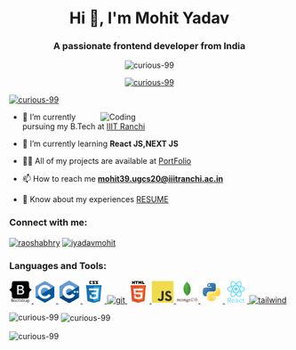 <h1 align="center">Hi 👋, I'm Mohit Yadav</h1>
<h3 align="center">A passionate frontend developer from India</h3>


<p align="center"> <img src="https://komarev.com/ghpvc/?username=curious-99&label=Profile%20views&color=0e75b6&style=flat" alt="curious-99" /> </p>

<p align="center"> <a href="https://github.com/ryo-ma/github-profile-trophy"><img src="https://github-profile-trophy.vercel.app/?username=curious-99&theme=onedark" alt="curious-99" /></a> </p>

<p align="left"> <a href="https://twitter.com/RaoShabHry?t=tJHPDiGIamyyqcby-53M3w&s=08" target="blank"><img src="https://img.shields.io/twitter/follow/RaoShabHry?logo=twitter&style=for-the-badge" alt="curious-99" /></a> </p>

<img align="right" alt="Coding" width="340" src="https://cdn.dribbble.com/users/1162077/screenshots/3848914/programmer.gif">


- 🔭 I’m currently pursuing my B.Tech at [IIIT Ranchi](https://iiitranchi.ac.in)

- 🌱 I’m currently learning **React JS,NEXT JS**

- 👨‍💻 All of my projects are available at [PortFolio](https://mysterio-portfolio.netlify.app)

- 📫 How to reach me **mohit39.ugcs20@iiitranchi.ac.in**

- 📄 Know about my experiences [RESUME](https://docs.google.com/document/d/1EjkzuTt7tFUczQliuCIog6tDQvRDLTItB2l-ZMcKyPI/edit?usp=sharing)

<h3 align="left">Connect with me:</h3>
<p align="left">
<a href="https://twitter.com/raoshabhry" target="blank"><img align="center" src="https://raw.githubusercontent.com/rahuldkjain/github-profile-readme-generator/master/src/images/icons/Social/twitter.svg" alt="raoshabhry" height="30" width="40" /></a>
<a href="https://instagram.com/iyadavmohit" target="blank"><img align="center" src="https://raw.githubusercontent.com/rahuldkjain/github-profile-readme-generator/master/src/images/icons/Social/instagram.svg" alt="iyadavmohit" height="30" width="40" /></a>
</p>

<h3 align="left">Languages and Tools:</h3>
<p align="left"> <a href="https://getbootstrap.com" target="_blank" rel="noreferrer"> <img src="https://raw.githubusercontent.com/devicons/devicon/master/icons/bootstrap/bootstrap-plain-wordmark.svg" alt="bootstrap" width="40" height="40"/> </a> <a href="https://www.cprogramming.com/" target="_blank" rel="noreferrer"> <img src="https://raw.githubusercontent.com/devicons/devicon/master/icons/c/c-original.svg" alt="c" width="40" height="40"/> </a> <a href="https://www.w3schools.com/cpp/" target="_blank" rel="noreferrer"> <img src="https://raw.githubusercontent.com/devicons/devicon/master/icons/cplusplus/cplusplus-original.svg" alt="cplusplus" width="40" height="40"/> </a> <a href="https://www.w3schools.com/css/" target="_blank" rel="noreferrer"> <img src="https://raw.githubusercontent.com/devicons/devicon/master/icons/css3/css3-original-wordmark.svg" alt="css3" width="40" height="40"/> </a> <a href="https://git-scm.com/" target="_blank" rel="noreferrer"> <img src="https://www.vectorlogo.zone/logos/git-scm/git-scm-icon.svg" alt="git" width="40" height="40"/> </a> <a href="https://www.w3.org/html/" target="_blank" rel="noreferrer"> <img src="https://raw.githubusercontent.com/devicons/devicon/master/icons/html5/html5-original-wordmark.svg" alt="html5" width="40" height="40"/> </a> <a href="https://developer.mozilla.org/en-US/docs/Web/JavaScript" target="_blank" rel="noreferrer"> <img src="https://raw.githubusercontent.com/devicons/devicon/master/icons/javascript/javascript-original.svg" alt="javascript" width="40" height="40"/> </a> <a href="https://www.mongodb.com/" target="_blank" rel="noreferrer"> <img src="https://raw.githubusercontent.com/devicons/devicon/master/icons/mongodb/mongodb-original-wordmark.svg" alt="mongodb" width="40" height="40"/> </a> <a href="https://www.python.org" target="_blank" rel="noreferrer"> <img src="https://raw.githubusercontent.com/devicons/devicon/master/icons/python/python-original.svg" alt="python" width="40" height="40"/> </a> <a href="https://reactjs.org/" target="_blank" rel="noreferrer"> <img src="https://raw.githubusercontent.com/devicons/devicon/master/icons/react/react-original-wordmark.svg" alt="react" width="40" height="40"/> </a> <a href="https://tailwindcss.com/" target="_blank" rel="noreferrer"> <img src="https://www.vectorlogo.zone/logos/tailwindcss/tailwindcss-icon.svg" alt="tailwind" width="40" height="40"/> </a> </p>

<p><img align="left" src="https://github-readme-stats.vercel.app/api/top-langs?username=curious-99&show_icons=true&locale=en&layout=compact&theme=dark" alt="curious-99" /></p>

<p>&nbsp;<img align="center" src="https://github-readme-stats.vercel.app/api?username=curious-99&show_icons=true&locale=en&theme=dark" alt="curious-99" /></p>

<p><img align="center" src="https://github-readme-streak-stats.herokuapp.com/?user=curious-99&theme=dark" alt="curious-99" /></p>
